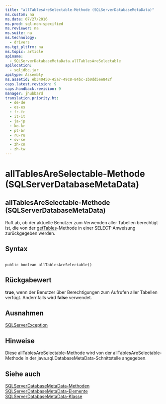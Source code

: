 ```yaml
---
title: "allTablesAreSelectable-Methode (SQLServerDatabaseMetaData)"
ms.custom: na
ms.date: 07/27/2016
ms.prod: sql-non-specified
ms.reviewer: na
ms.suite: na
ms.technology: 
  - drivers
ms.tgt_pltfrm: na
ms.topic: article
apiname: 
  - SQLServerDatabaseMetaData.allTablesAreSelectable
apilocation: 
  - sqljdbc.jar
apitype: Assembly
ms.assetid: eb340450-45a7-49c8-84bc-1b9dd5ee842f
caps.latest.revision: 9
caps.handback.revision: 9
manager: jhubbard
translation.priority.ht: 
  - de-de
  - es-es
  - fr-fr
  - it-it
  - ja-jp
  - ko-kr
  - pt-br
  - ru-ru
  - sv-se
  - zh-cn
  - zh-tw
---
```

# allTablesAreSelectable-Methode (SQLServerDatabaseMetaData)
    
## allTablesAreSelectable\-Methode \(SQLServerDatabaseMetaData\)  
 Ruft ab, ob der aktuelle Benutzer zum Verwenden aller Tabellen berechtigt ist, die von der [getTables](../content/getTables-Method--SQLServerDatabaseMetaData-.md)\-Methode in einer SELECT\-Anweisung zurückgegeben werden.  
  
## Syntax  
  
```  
  
public boolean allTablesAreSelectable()  
```  
  
## Rückgabewert  
 **true**, wenn der Benutzer über Berechtigungen zum Aufrufen aller Tabellen verfügt. Andernfalls wird **false** verwendet.  
  
## Ausnahmen  
 [SQLServerException](../content/SQLServerException-Class.md)  
  
## Hinweise  
 Diese allTablesAreSelectable\-Methode wird von der allTablesAreSelectable\-Methode in der java.sql.DatabaseMetaData\-Schnittstelle angegeben.  
  
## Siehe auch  
 [SQLServerDatabaseMetaData-Methoden](../content/SQLServerDatabaseMetaData-Methods.md)   
 [SQLServerDatabaseMetaData-Elemente](../content/SQLServerDatabaseMetaData-Members.md)   
 [SQLServerDatabaseMetaData-Klasse](../content/SQLServerDatabaseMetaData-Class.md)  
  
  